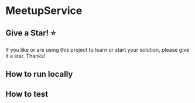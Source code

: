 # MeetupService


## Give a Star! :star:

If you like or are using this project to learn or start your solution, please give it a star. Thanks!

## How to run locally


## How to test
